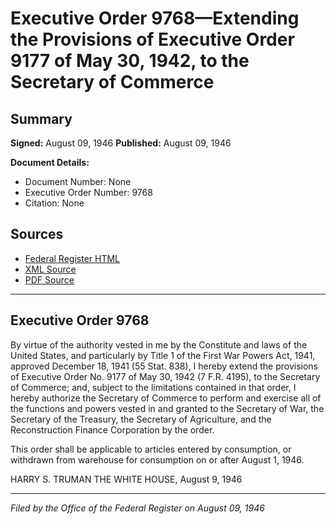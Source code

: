 # Executive Order 9768—Extending the Provisions of Executive Order 9177 of May 30, 1942, to the Secretary of Commerce

## Summary

**Signed:** August 09, 1946
**Published:** August 09, 1946

**Document Details:**
- Document Number: None
- Executive Order Number: 9768
- Citation: None

## Sources
- [Federal Register HTML](https://www.presidency.ucsb.edu/documents/executive-order-9768-extending-the-provisions-executive-order-9177-may-30-1942-the)
- [XML Source](None)
- [PDF Source](None)

---

## Executive Order 9768

By virtue of the authority vested in me by the Constitute and laws of the United States, and particularly by Title 1 of the First War Powers Act, 1941, approved December 18, 1941 (55 Stat. 838), I hereby extend the provisions of Executive Order No. 9177 of May 30, 1942 (7 F.R. 4195), to the Secretary of Commerce; and, subject to the limitations contained in that order, I hereby authorize the Secretary of Commerce to perform and exercise all of the functions and powers vested in and granted to the Secretary of War, the Secretary of the Treasury, the Secretary of Agriculture, and the Reconstruction Finance Corporation by the order.

This order shall be applicable to articles entered by consumption, or withdrawn from warehouse for consumption on or after August 1, 1946.

HARRY S. TRUMAN
THE WHITE HOUSE,
August 9, 1946

---

*Filed by the Office of the Federal Register on August 09, 1946*
